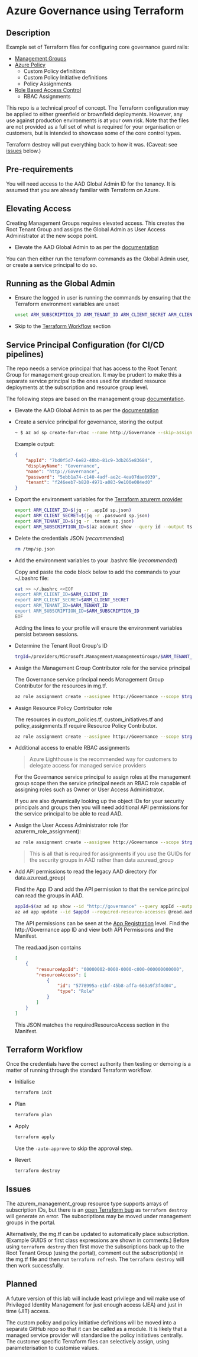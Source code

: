 # Azure Governance using Terraform

## Description

Example set of Terraform files for configuring core governance guard rails:

* [Management Groups](https://docs.microsoft.com/en-us/azure/governance/management-groups/)
* [Azure Policy](https://docs.microsoft.com/azure/governance/policy/)
  * Custom Policy definitions
  * Custom Policy Initiative definitions
  * Policy Assignments
* [Role Based Access Control](https://docs.microsoft.com/azure/role-based-access-control/)
  * RBAC Assignments

This repo is a technical proof of concept.  The Terraform configuration may be applied to either greenfield or brownfield deployments.  However, any use against production environments is at your own risk. Note that the files are not provided as a full set of what is required for your organisation or customers, but is intended to showcase some of the core control types.

Terraform destroy will put everything back to how it was. (Caveat: see [issues](#issues) below.)

## Pre-requirements

You will need access to the AAD Global Admin ID for the tenancy. It is assumed that you are already familiar with Terraform on Azure.

## Elevating Access

Creating Management Groups requires elevated access. This creates the Root Tenant Group and assigns the Global Admin as User Access Administrator at the new scope point.

* Elevate the AAD Global Admin to as per the [documentation](https://docs.microsoft.com/en-us/azure/role-based-access-control/elevate-access-global-admin#azure-portal)

You can then either run the terraform commands as the Global Admin user, or create a service principal to do so.

## Running as the Global Admin

* Ensure the logged in user is running the commands by ensuring that the Terraform environment variables are unset

    ```bash
    unset ARM_SUBSCRIPTION_ID ARM_TENANT_ID ARM_CLIENT_SECRET ARM_CLIENT_ID
    ```

* Skip to the [Terraform Workflow](#terraform-workflow) section

## Service Principal Configuration (for CI/CD pipelines)

The repo needs a service principal that has access to the Root Tenant Group for management group creation. It may be prudent to make this a separate service principal to the ones used for standard resource deployments at the subscription and resource group level.

The following steps are based on the management group [documentation](https://docs.microsoft.com/en-us/azure/governance/management-groups/overview#root-management-group-for-each-directory).

* Elevate the AAD Global Admin to as per the [documentation](https://docs.microsoft.com/en-us/azure/role-based-access-control/elevate-access-global-admin#azure-portal)

* Create a service principal for governance, storing the output

    ```bash
    ~ $ az ad sp create-for-rbac --name http://Governance --skip-assignment --output json | tee /tmp/sp.json
    ```

    Example output:

    ```json
    {
        "appId": "7bd0f5d7-6e82-40bb-81c9-3db265e83684",
        "displayName": "Governance",
        "name": "http://Governance",
        "password": "5ebb1a74-c140-4adf-ae2c-4ea07dae0939",
        "tenant": "f246eeb7-b820-4971-a083-9e100e084ed0"
    }
    ```

* Export the environment variables for the [Terraform azurerm provider](https://www.terraform.io/docs/providers/azurerm/guides/service_principal_client_secret.html#configuring-the-service-principal-in-terraform)

    ```bash
    export ARM_CLIENT_ID=$(jq -r .appId sp.json)
    export ARM_CLIENT_SECRET=$(jq -r .password sp.json)
    export ARM_TENANT_ID=$(jq -r .tenant sp.json)
    export ARM_SUBSCRIPTION_ID=$(az account show --query id --output tsv)
    ```

* Delete the credentials JSON (_recommended_)

    ```bash
    rm /tmp/sp.json
    ```

* Add the environment variables to your .bashrc file (_recommended_)

    Copy and paste the code block below to add the commands to your ~/.bashrc file:

    ```bash
    cat >> ~/.bashrc <<EOF
    export ARM_CLIENT_ID=$ARM_CLIENT_ID
    export ARM_CLIENT_SECRET=$ARM_CLIENT_SECRET
    export ARM_TENANT_ID=$ARM_TENANT_ID
    export ARM_SUBSCRIPTION_ID=$ARM_SUBSCRIPTION_ID
    EOF
    ```

    Adding the lines to your profile will ensure the environment variables persist between sessions.

* Determine the Tenant Root Group's ID

    ```bash
    trgId=/providers/Microsoft.Management/managementGroups/$ARM_TENANT_ID
    ```

* Assign the Management Group Contributor role for the service principal

    The Governance service principal needs Management Group Contributor for the resources in mg.tf.

    ```bash
    az role assignment create --assignee http://Governance --scope $trgId --role 5d58bcaf-24a5-4b20-bdb6-eed9f69fbe4c
    ```

* Assign Resource Policy Contributor role

    The resources in custom_policies.tf, custom_initiatives.tf and policy_assignments.tf require Resource Policy Contributor.

    ```bash
    az role assignment create --assignee http://Governance --scope $trgId --role 36243c78-bf99-498c-9df9-86d9f8d28608
    ```

* Additional access to enable RBAC assignments

    > Azure Lighthouse is the recommended way for customers to delegate access for managed service providers

    For the Governance service principal to assign roles at the management group scope then the service principal needs an RBAC role capable of assigning roles such as Owner or User Access Administrator.

    If you are also dynamically looking up the object IDs for your security principals and groups then you will need additional API permissions for the service principal to be able to read AAD.

* Assign the User Access Administrator role (for azurerm_role_assignment):

    ```bash
    az role assignment create --assignee http://Governance --scope $trgId --role 18d7d88d-d35e-4fb5-a5c3-7773c20a72d9
    ```

    > This is all that is required for assignments if you use the GUIDs for the security groups in AAD rather than data azuread_group

* Add API permissions to read the legacy AAD directory (for data.azuread_group)

    Find the App ID and add the API permission to that the service principal can read the groups in AAD.

    ```bash
    appId=$(az ad sp show --id "http://governance" --query appId --output tsv)
    az ad app update --id $appId --required-resource-accesses @read.aad.json
    ```

    The API permissions can be seen at the [App Registration](https://portal.azure.com/#blade/Microsoft_AAD_IAM/ActiveDirectoryMenuBlade/RegisteredApps) level. Find the http://Governance app ID and view both API Permissions and the Manifest.

    The read.aad.json contains

    ```json
    [
        {
            "resourceAppId": "00000002-0000-0000-c000-000000000000",
            "resourceAccess": [
                {
                    "id": "5778995a-e1bf-45b8-affa-663a9f3f4d04",
                    "type": "Role"
                }
            ]
        }
    ]
    ```

    This JSON matches the requiredResourceAccess section in the Manifest.

## Terraform Workflow

Once the credentials have the correct authority then testing or demoing is a matter of running through the standard Terraform workflow.

* Initialise

    ```bash
    terraform init
    ```

* Plan

    ```bash
    terraform plan
    ```

* Apply

    ```bash
    terraform apply
    ```

    Use the `-auto-approve` to skip the approval step.

* Revert

    ```bash
    terraform destroy
    ```

## Issues

The azurem_management_group resource type supports arrays of subscription IDs, but there is an [open Terraform bug](https://github.com/terraform-providers/terraform-provider-azurerm/issues/3450) as `terraform destroy` will generate an error. The subscriptions may be moved under management groups in the portal.

Alternatively, the mg.tf can be updated to automatically place subscription. (Example GUIDS or first class expressions are shown in comments.) Before using `terraform destroy` then first move the subscriptions back up to the Root Tenant Group (using the portal), comment out the subscription(s) in the mg.tf file and then run `terraform refresh`. The `terraform destroy` will then work successfully.

## Planned

A future version of this lab will include least privilege and wil make use of Privileged Identity Management for just enough access (JEA) and just in time (JIT) access.

The custom policy and policy initiative definitions will be moved into a separate GitHub repo so that it can be called as a module.  It is likely that a managed service provider will standardise the policy initiatives centrally. The customer specific Terraform files can selectively assign, using parameterisation to customise values.
